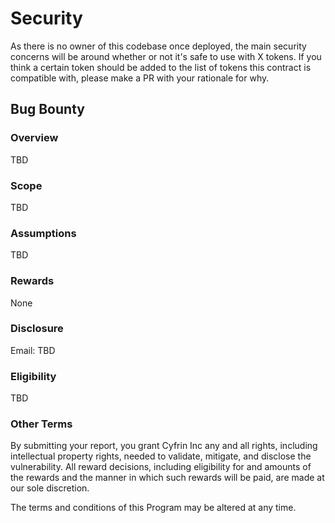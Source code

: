 # Security

As there is no owner of this codebase once deployed, the main security concerns will be around whether or not it's safe to use with X tokens. If you think a certain token should be added to the list of tokens this contract is compatible with, please make a PR with your rationale for why. 

## Bug Bounty

### Overview

TBD

### Scope

TBD

### Assumptions

TBD

### Rewards

None

### Disclosure

Email: TBD

### Eligibility

TBD

### Other Terms

By submitting your report, you grant Cyfrin Inc any and all rights, including intellectual property rights, needed to
validate, mitigate, and disclose the vulnerability. All reward decisions, including eligibility for and amounts of the
rewards and the manner in which such rewards will be paid, are made at our sole discretion.

The terms and conditions of this Program may be altered at any time.